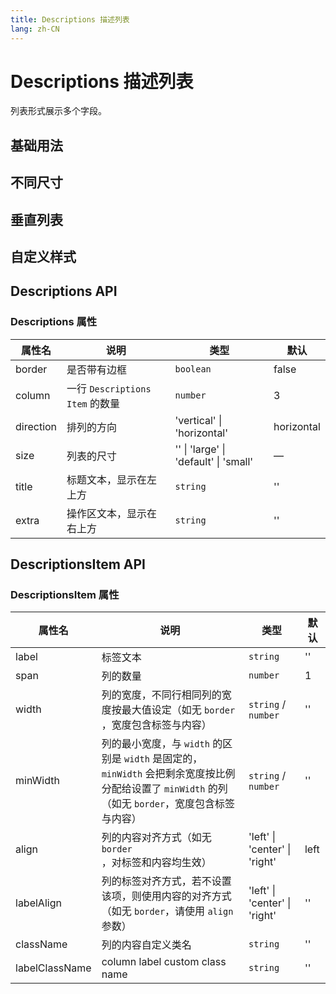 ```yaml
---
title: Descriptions 描述列表
lang: zh-CN
---
```


# Descriptions 描述列表

列表形式展示多个字段。

## 基础用法

<code src="./basic-usage.tsx"></code>

## 不同尺寸

<code src="./sizes.tsx"></code>

## 垂直列表

<code src="./vertical-list.tsx"></code>

## 自定义样式

<code src="./customized-style.tsx"></code>

## Descriptions API

### Descriptions 属性

| 属性名    | 说明                            | 类型                                               | 默认       |
| --------- | ------------------------------- | -------------------------------------------------- | ---------- |
| border    | 是否带有边框                    | `boolean`                                          | false      |
| column    | 一行 `Descriptions Item` 的数量 | `number`                                           | 3          |
| direction | 排列的方向                      | <Enum>'vertical' \| 'horizontal'</Enum>            | horizontal |
| size      | 列表的尺寸                      | <Enum>'' \| 'large' \| 'default' \| 'small'</Enum> | —          |
| title     | 标题文本，显示在左上方          | `string`                                           | ''         |
| extra     | 操作区文本，显示在右上方        | `string`                                           | ''         |

<!--
| labelWidth | 每一列的标签宽度                | `string` / `number`                                | ''         | -->

## DescriptionsItem API

### DescriptionsItem 属性

| 属性名         | 说明                                                                                                                                               | 类型                                       | 默认 |
| -------------- | -------------------------------------------------------------------------------------------------------------------------------------------------- | ------------------------------------------ | ---- |
| label          | 标签文本                                                                                                                                           | `string`                                   | ''   |
| span           | 列的数量                                                                                                                                           | `number`                                   | 1    |
| width          | 列的宽度，不同行相同列的宽度按最大值设定（如无 `border` ，宽度包含标签与内容）                                                                     | `string` / `number`                        | ''   |
| minWidth       | 列的最小宽度，与 `width` 的区别是 `width` 是固定的，`minWidth` 会把剩余宽度按比例分配给设置了 `minWidth` 的列（如无 `border`，宽度包含标签与内容） | `string` / `number`                        | ''   |
| align          | 列的内容对齐方式（如无 `border`，对标签和内容均生效）                                                                                              | <Enum>'left' \| 'center' \| 'right'</Enum> | left |
| labelAlign     | 列的标签对齐方式，若不设置该项，则使用内容的对齐方式（如无 `border`，请使用 `align` 参数）                                                         | <Enum>'left' \| 'center' \| 'right'</Enum> | ''   |
| className      | 列的内容自定义类名                                                                                                                                 | `string`                                   | ''   |
| labelClassName | column label custom class name                                                                                                                     | `string`                                   | ''   |

<!--
| rowspan        | 单元格应该跨越的行数                                                                                                                               | `number`                                   | 1    |
| labelWidth     | 列标签宽，如果未设置，它将与列宽度相同。 比 `Descriptions` 的 `labelWidth` 优先级高                                                                | `string` / `number`                        | ''   | -->
